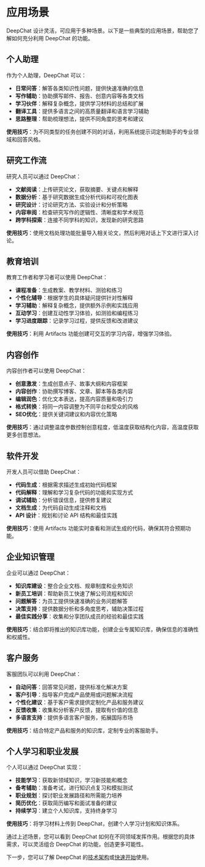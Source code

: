 # 应用场景

DeepChat 设计灵活，可应用于多种场景。以下是一些典型的应用场景，帮助您了解如何充分利用 DeepChat 的功能。

## 个人助理

作为个人助理，DeepChat 可以：

- **日常问答**：解答各类知识性问题，提供快速准确的信息
- **写作辅助**：协助撰写邮件、报告、创意内容等各类文档
- **学习伙伴**：解释复杂概念，提供学习材料的总结和扩展
- **翻译工具**：提供多语言之间的高质量翻译和语言学习辅助
- **思路整理**：帮助梳理想法，提供不同角度的思考和建议

**使用技巧**：为不同类型的任务创建不同的对话，利用系统提示词定制助手的专业领域和回答风格。

## 研究工作流

研究人员可以通过 DeepChat：

- **文献阅读**：上传研究论文，获取摘要、关键点和解释
- **数据分析**：基于研究数据生成分析代码和可视化图表
- **研究设计**：讨论研究方法、实验设计和分析策略
- **内容审阅**：检查研究写作的逻辑性、清晰度和学术规范
- **跨学科探索**：连接不同学科的知识，发现新的研究思路

**使用技巧**：使用文档处理功能批量导入相关论文，然后利用对话上下文进行深入讨论。

## 教育培训

教育工作者和学习者可以使用 DeepChat：

- **课程准备**：生成教案、教学材料、测验和练习
- **个性化辅导**：根据学生的具体疑问提供针对性解释
- **学习辅助**：解释复杂概念，提供额外示例和实践应用
- **互动学习**：创建互动性学习体验，如测验和编程练习
- **学习进度跟踪**：记录学习过程，提供反馈和改进建议

**使用技巧**：利用 Artifacts 功能创建可交互的学习内容，增强学习体验。

## 内容创作

内容创作者可以使用 DeepChat：

- **创意激发**：生成创意点子、故事大纲和内容框架
- **内容创作**：协助撰写博客、文章、脚本等各类内容
- **编辑润色**：优化文本表达，提高内容质量和吸引力
- **格式转换**：将同一内容调整为不同平台和受众的风格
- **SEO优化**：提供关键词建议和内容优化策略

**使用技巧**：通过调整温度参数控制创意程度，低温度获取结构化内容，高温度获取更多创意想法。

## 软件开发

开发人员可以借助 DeepChat：

- **代码生成**：根据需求描述生成初始代码框架
- **代码解释**：理解和学习复杂代码的功能和实现方式
- **调试辅助**：分析错误信息，提供修复建议
- **文档生成**：为代码自动生成注释和文档
- **API 设计**：规划和讨论 API 结构和最佳实践

**使用技巧**：使用 Artifacts 功能实时查看和测试生成的代码，确保其符合预期功能。

## 企业知识管理

企业可以通过 DeepChat：

- **知识库建设**：整合企业文档、规章制度和业务知识
- **新员工培训**：帮助新员工快速了解公司流程和知识
- **问题解答**：为员工提供快速准确的业务问题解答
- **决策支持**：提供数据分析和多角度思考，辅助决策过程
- **最佳实践分享**：收集和分享团队成员的经验和最佳实践

**使用技巧**：结合即将推出的知识库功能，创建企业专属知识库，确保信息的准确性和权威性。

## 客户服务

客服团队可以利用 DeepChat：

- **自动问答**：回答常见问题，提供标准化解决方案
- **客户引导**：指导客户完成产品使用或问题解决流程
- **个性化建议**：基于客户需求提供定制化产品和服务建议
- **反馈收集**：收集和分析客户反馈，提取有价值的信息
- **多语言支持**：提供多语言客户服务，拓展国际市场

**使用技巧**：结合特定产品和服务的知识库，定制专业的客服助手。

## 个人学习和职业发展

个人可以通过 DeepChat 实现：

- **技能学习**：获取新领域知识，学习新技能和概念
- **备考辅助**：准备考试，进行知识点复习和模拟测试
- **职业规划**：探讨职业发展路径和所需能力培养
- **简历优化**：获取简历编写和面试准备的建议
- **持续学习**：建立个人知识库，支持终身学习

**使用技巧**：将学习材料上传到 DeepChat，创建个人学习计划和知识体系。

通过上述场景，您可以看到 DeepChat 如何在不同领域发挥作用。根据您的具体需求，可以灵活组合 DeepChat 的功能，创造更多可能性。

下一步，您可以了解 DeepChat 的[技术架构](./architecture.md)或[快速开始](../getting-started/)使用。 